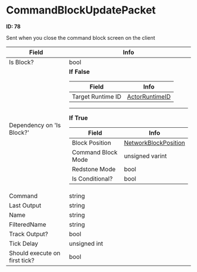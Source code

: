 # CommandBlockUpdatePacket

__ID: 78__

Sent when you close the command block screen on the client

<table><thead><tr><th>Field</th><th>Info</th></tr></thead><tbody>
<tr><td>Is Block?</td><td>bool</td></tr>
<tr><td>Dependency on 'Is Block?'</td><td><b>If False</b><br>
  <table><thead><tr><th>Field</th><th>Info</th></tr></thead><tbody>
  <tr><td>Target Runtime ID</td><td><a href="../types/ActorRuntimeID.md">ActorRuntimeID</a></td></tr>
  </tbody></table><hr>
  <b>If True</b><br>
  <table><thead><tr><th>Field</th><th>Info</th></tr></thead><tbody>
  <tr><td>Block Position</td><td><a href="../types/NetworkBlockPosition.md">NetworkBlockPosition</a></td></tr>
  <tr><td>Command Block Mode</td><td>unsigned varint</td></tr>
  <tr><td>Redstone Mode</td><td>bool</td></tr>
  <tr><td>Is Conditional?</td><td>bool</td></tr>
  </tbody></table></td></tr>
<tr><td>Command</td><td>string</td></tr>
<tr><td>Last Output</td><td>string</td></tr>
<tr><td>Name</td><td>string</td></tr>
<tr><td>FilteredName</td><td>string</td></tr>
<tr><td>Track Output?</td><td>bool</td></tr>
<tr><td>Tick Delay</td><td>unsigned int</td></tr>
<tr><td>Should execute on first tick?</td><td>bool</td></tr>
</tbody></table>